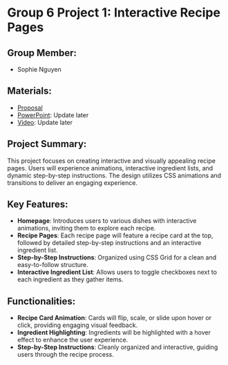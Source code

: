 # Group 6 Project 1: Interactive Recipe Pages

## Group Member:

- Sophie Nguyen

## Materials:

- [Proposal](https://drive.google.com/file/d/17IJK7Vjb8zYvkNHRvTYc_9iw8dkVi0UE/view?usp=drive_link)
- [PowerPoint](https://docs.google.com/presentation/d/15T2q7HdreBnsL--Qz0mEeumnuma6IG6J/edit?usp=drive_link&ouid=115868471783120857845&rtpof=true&sd=true): Update later
- [Video](): Update later

## Project Summary:

This project focuses on creating interactive and visually appealing recipe pages. Users will experience animations, interactive ingredient lists, and dynamic step-by-step instructions. The design utilizes CSS animations and transitions to deliver an engaging experience.

## Key Features:

- **Homepage**: Introduces users to various dishes with interactive animations, inviting them to explore each recipe.
- **Recipe Pages**: Each recipe page will feature a recipe card at the top, followed by detailed step-by-step instructions and an interactive ingredient list.
- **Step-by-Step Instructions**: Organized using CSS Grid for a clean and easy-to-follow structure.
- **Interactive Ingredient List**: Allows users to toggle checkboxes next to each ingredient as they gather items.

## Functionalities:

- **Recipe Card Animation**: Cards will flip, scale, or slide upon hover or click, providing engaging visual feedback.
- **Ingredient Highlighting**: Ingredients will be highlighted with a hover effect to enhance the user experience.
- **Step-by-Step Instructions**: Cleanly organized and interactive, guiding users through the recipe process.
